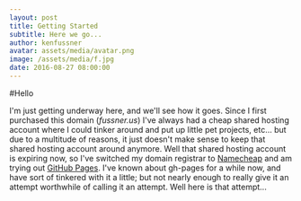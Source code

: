 ```yaml
---
layout: post
title: Getting Started
subtitle: Here we go...
author: kenfussner
avatar: assets/media/avatar.png
image: /assets/media/f.jpg
date: 2016-08-27 08:00:00
---
```


#Hello

I'm just getting underway here, and we'll see how it goes. Since I first purchased this domain (_fussner.us_) I've 
always had a cheap shared hosting account where I could tinker around and put up little pet projects, etc... but due 
to a multitude of reasons, it just doesn't make sense to keep that shared hosting account around anymore. Well that 
shared hosting account is expiring now, so I've switched my domain registrar to [Namecheap](https://www.namecheap.com/) 
and am trying out [GitHub Pages](https://pages.github.com/). I've known about gh-pages for a while now, and have sort of 
tinkered with it a little; but not nearly enough to really give it an attempt worthwhile of calling it an attempt. Well 
here is that attempt... 